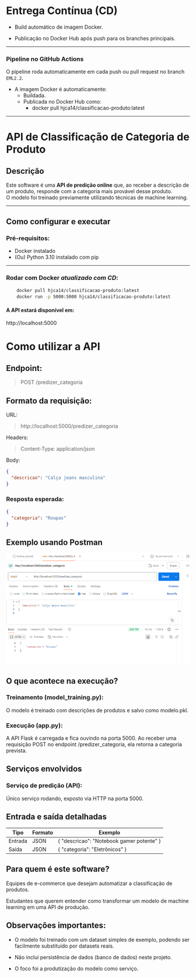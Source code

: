 
# Entrega Contínua (CD)
- Build automático de imagem Docker.

- Publicação no Docker Hub após push para os branches principais.

---

### Pipeline no GitHub Actions

O pipeline roda automaticamente em cada push ou pull request no branch `EML2.2`.

- A imagem Docker é automaticamente:
  - Buildada.
  - Publicada no Docker Hub como:
    - docker pull hjca14/classificacao-produto:latest

--------------------------------------------------------------------------------------------------

# API de Classificação de Categoria de Produto

## Descrição

Este software é uma **API de predição online** que, ao receber a descrição de um produto, responde com a categoria mais provável desse produto.  
O modelo foi treinado previamente utilizando técnicas de machine learning.

---

## Como configurar e executar

### Pré-requisitos:

- Docker instalado
- (Ou) Python 3.10 instalado com pip

---

### Rodar com Docker *atualizado com CD*:
```bash
    docker pull hjca14/classificacao-produto:latest
    docker run -p 5000:5000 hjca14/classificacao-produto:latest
```
#### A API estará disponível em:
 http://localhost:5000


# Como utilizar a API
## Endpoint:
> POST /predizer_categoria

## Formato da requisição:
URL:
> http://localhost:5000/predizer_categoria

Headers:
> Content-Type: application/json

Body:

```json
{
  "descricao": "Calça jeans masculina"
}
```

### Resposta esperada:
```json
{
  "categoria": "Roupas"
}
```

## Exemplo usando Postman
![img.png](img.png)

## O que acontece na execução?
### Treinamento (model_training.py):
O modelo é treinado com descrições de produtos e salvo como modelo.pkl.

### Execução (app.py):
A API Flask é carregada e fica ouvindo na porta 5000.
Ao receber uma requisição POST no endpoint /predizer_categoria, ela retorna a categoria prevista.

## Serviços envolvidos
### Serviço de predição (API):
Único serviço rodando, exposto via HTTP na porta 5000.

## Entrada e saída detalhadas
| Tipo    | Formato       | Exemplo  |
| ------- | ---------- |---|
| Entrada | JSON  |  { "descricao": "Notebook gamer potente" } |
| Saída | JSON   | { "categoria": "Eletrônicos" }  |


## Para quem é este software?
Equipes de e-commerce que desejam automatizar a classificação de produtos.

Estudantes que querem entender como transformar um modelo de machine learning em uma API de produção.

## Observações importantes:
- O modelo foi treinado com um dataset simples de exemplo, podendo ser facilmente substituído por datasets reais.

- Não inclui persistência de dados (banco de dados) neste projeto.

- O foco foi a produtização do modelo como serviço.